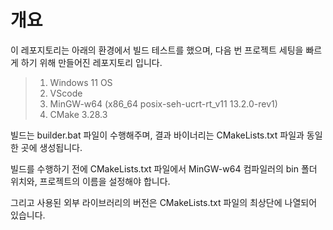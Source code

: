 # 개요

이 레포지토리는 아래의 환경에서 빌드 테스트를 했으며, 다음 번 프로젝트 세팅을 빠르게 하기 위해 만들어진 레포지토리 입니다.  

> 1. Windows 11 OS
> 2. VScode
> 3. MinGW-w64 (x86_64 posix-seh-ucrt-rt_v11 13.2.0-rev1)
> 4. CMake 3.28.3

빌드는 builder.bat 파일이 수행해주며, 결과 바이너리는 CMakeLists.txt 파일과 동일한 곳에 생성됩니다.  

빌드를 수행하기 전에 CMakeLists.txt 파일에서 MinGW-w64 컴파일러의 bin 폴더 위치와, 프로젝트의 이름을 설정해야 합니다.  

그리고 사용된 외부 라이브러리의 버전은 CMakeLists.txt 파일의 최상단에 나열되어 있습니다.